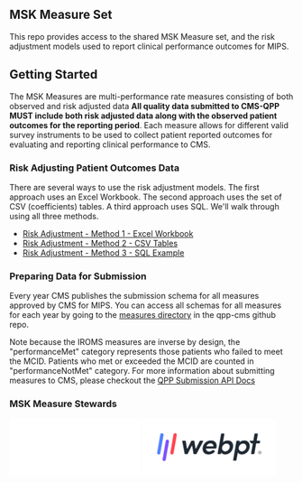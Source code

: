 ## MSK Measure Set
This repo provides access to the shared MSK Measure set, and the risk adjustment models used to report clinical performance outcomes for MIPS.

## Getting Started
The MSK Measures are multi-performance rate measures consisting of both observed and risk adjusted data **All quality data submitted to CMS-QPP MUST include both risk adjusted data along with the observed patient outcomes for the reporting period**. Each measure allows for different valid survey instruments to be used to collect patient reported outcomes for evaluating and reporting clinical performance to CMS.


### Risk Adjusting Patient Outcomes Data
There are several ways to use the risk adjustment models. The first approach uses an Excel Workbook. The second approach uses the set of CSV (coefficients) tables. A third approach uses SQL. We'll walk through using all three methods.

* [Risk Adjustment - Method 1 - Excel Workbook](docs/risk-adjustment-workbook-example.md)
* [Risk Adjustment - Method 2 - CSV Tables](docs/risk-adjustment-csv-example.md)
* [Risk Adjustment - Method 3 - SQL Example](docs/risk-adjustment-sql-example.md)

### Preparing Data for Submission

Every year CMS publishes the submission schema for all measures approved by CMS for MIPS. You can access all schemas for all measures for each year by going to the [measures directory](https://github.com/CMSgov/qpp-measures-data/blob/develop/measures/) in the qpp-cms github repo.


Note because the IROMS measures are inverse by design, the "performanceMet" category represents those patients who failed to meet the MCID. Patients who met or exceeded the MCID are counted in "performanceNotMet" category. For more information about submitting measures to CMS, please checkout the [QPP Submission API Docs](https://cmsgov.github.io/qpp-submissions-docs/)

### MSK Measure Stewards
<img src="docs/limber-logo-transparent-3.png" height="100"/>  <img src="docs/WebPT-logo-color-rgb.jpg" height="100"/> 